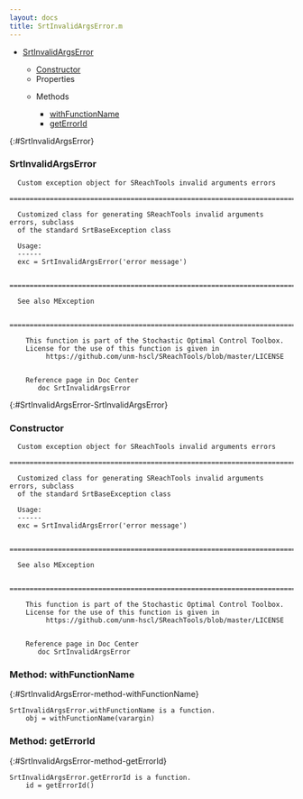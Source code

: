 ```yaml
---
layout: docs
title: SrtInvalidArgsError.m
---
```


<ul class="doc-list">
    <li class="doc-list"><a href="#SrtInvalidArgsError">SrtInvalidArgsError</a></li>
    <ul class="doc-list">
        <li><a href="#SrtInvalidArgsError-SrtInvalidArgsError">Constructor</a></li>
        <li>Properties</li>
        <ul class="doc-list">
        </ul>
        <li>Methods</li>
        <ul class="doc-list">
            <li class="doc-list"><a href="#SrtInvalidArgsError-method-withFunctionName">withFunctionName</a></li>
            <li class="doc-list"><a href="#SrtInvalidArgsError-method-getErrorId">getErrorId</a></li>
        </ul>
    </ul>
</ul>

{:#SrtInvalidArgsError}
### SrtInvalidArgsError
```
  Custom exception object for SReachTools invalid arguments errors
  ============================================================================
  
  Customized class for generating SReachTools invalid arguments errors, subclass 
  of the standard SrtBaseException class
 
  Usage:
  ------
  exc = SrtInvalidArgsError('error message')
 
  ============================================================================
 
  See also MException
 
  ============================================================================
 
    This function is part of the Stochastic Optimal Control Toolbox.
    License for the use of this function is given in
         https://github.com/unm-hscl/SReachTools/blob/master/LICENSE
  

    Reference page in Doc Center
       doc SrtInvalidArgsError

```

{:#SrtInvalidArgsError-SrtInvalidArgsError}
### Constructor
```
  Custom exception object for SReachTools invalid arguments errors
  ============================================================================
  
  Customized class for generating SReachTools invalid arguments errors, subclass 
  of the standard SrtBaseException class
 
  Usage:
  ------
  exc = SrtInvalidArgsError('error message')
 
  ============================================================================
 
  See also MException
 
  ============================================================================
 
    This function is part of the Stochastic Optimal Control Toolbox.
    License for the use of this function is given in
         https://github.com/unm-hscl/SReachTools/blob/master/LICENSE
  

    Reference page in Doc Center
       doc SrtInvalidArgsError

```

### Method: withFunctionName
{:#SrtInvalidArgsError-method-withFunctionName}
```
SrtInvalidArgsError.withFunctionName is a function.
    obj = withFunctionName(varargin)
```

### Method: getErrorId
{:#SrtInvalidArgsError-method-getErrorId}
```
SrtInvalidArgsError.getErrorId is a function.
    id = getErrorId()
```

